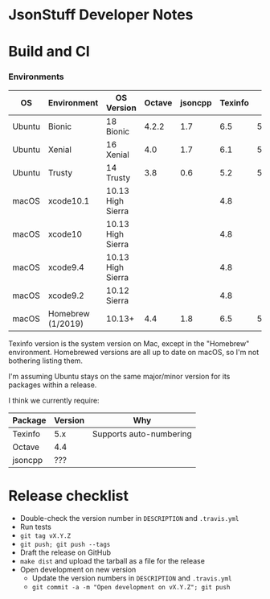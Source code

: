 JsonStuff Developer Notes
=========================

# Build and CI

### Environments

| OS | Environment | OS Version           | Octave | jsoncpp | Texinfo | Qt | Comments |
| -- | ----------- | -------------------- | ------ | ----- |------- | ----- | -------- |
| Ubuntu | Bionic     | 18 Bionic         | 4.2.2  | 1.7   | 6.5    | 5.9   | No Travis env yet |
| Ubuntu | Xenial     | 16 Xenial         | 4.0    | 1.7   | 6.1    | 5.5   |       |
| Ubuntu | Trusty     | 14 Trusty         | 3.8    | 0.6   | 5.2    | 5.2   |       |
| macOS | xcode10.1   | 10.13 High Sierra |        |       | 4.8    |       |       |
| macOS | xcode10     | 10.13 High Sierra |        |       | 4.8    |       |       |
| macOS | xcode9.4    | 10.13 High Sierra |        |       | 4.8    |       |       |
| macOS | xcode9.2    | 10.12 Sierra      |        |       | 4.8    |       |       |
| macOS | Homebrew (1/2019) | 10.13+      | 4.4    | 1.8   | 6.5    | 5.12  |       |

Texinfo version is the system version on Mac, except in the "Homebrew" environment. Homebrewed versions are all up to date on macOS, so I'm not bothering listing them.

I'm assuming Ubuntu stays on the same major/minor version for its packages within a release.

I think we currently require:

| Package | Version | Why                     |
| ------- | ------- | ----------------------- |
| Texinfo | 5.x     | Supports auto-numbering |
| Octave  | 4.4     | |
| jsoncpp | ???     | |


# Release checklist

* Double-check the version number in `DESCRIPTION` and `.travis.yml`
* Run tests
* `git tag vX.Y.Z`
* `git push; git push --tags`
* Draft the release on GitHub
* `make dist` and upload the tarball as a file for the release
* Open development on new version
  * Update the version numbers in `DESCRIPTION` and `.travis.yml`
  * `git commit -a -m "Open development on vX.Y.Z"; git push`
  